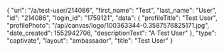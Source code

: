 {
    "url": "\/a\/test-user\/214086",
    "first_name": "Test",
    "last_name": "User",
    "id": "214086",
    "login_id": "1759121",
    "data": {
        "profileTitle": "Test User",
        "profilePhoto": "\/api\/canvas\/logo\/100363344-0.3587576825171.jpg",
        "date_created": 1552942706,
        "descriptionText": "A Test User"
    },
    "type": "captivate",
    "layout": "ambassador",
    "title": "Test User"
}